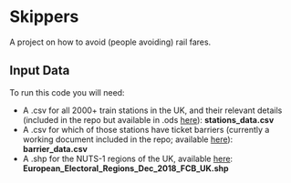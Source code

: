 # Skippers
A project on how to avoid (people avoiding) rail fares.

## Input Data

To run this code you will need: 
- A .csv for all 2000+ train stations in the UK, and their relevant details (included in the repo but available in .ods [here](https://internal.nationalrail.co.uk/4.0/stations.zip)): **stations_data.csv**
- A .csv for which of those stations have ticket barriers (currently a working document included in the repo; available [here](https://www.orr.gov.uk/monitoring-regulation/rail/competition/market-monitoring/market-study-supply-automatic-ticket-gates-and-ticket-vending-machines)): **barrier_data.csv**
- A .shp for the NUTS-1 regions of the UK, available [here](https://geoportal.statistics.gov.uk/datasets/81dd0b26640b45b0bd873372355e29e8_0/explore): **European_Electoral_Regions_Dec_2018_FCB_UK.shp**
